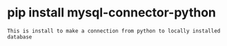 # pip install mysql-connector-python

    This is install to make a connection from python to locally installed database